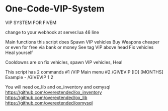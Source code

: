 # One-Code-VIP-System
VIP SYSTEM FOR FIVEM

change to your webhook at server.lua 46 line

Main functions this script does
Spawn VIP vehicles
Buy Weapons cheaper or even for free via bank or money
See tag VIP above head
Fix vehicles
Heal yourself

Cooldowns are on fix vehicles, spawn VIP vehicles, Heal

This script has 2 commands 
#1 /VIP Main menu
#2 /GIVEVIP [ID] [MONTHS] Example - /GIVEVIP 1 2 

You will need ox_lib and ox_inventory and oxmysql
https://github.com/overextended/ox_inventory
https://github.com/overextended/ox_lib
https://github.com/overextended/oxmysql
